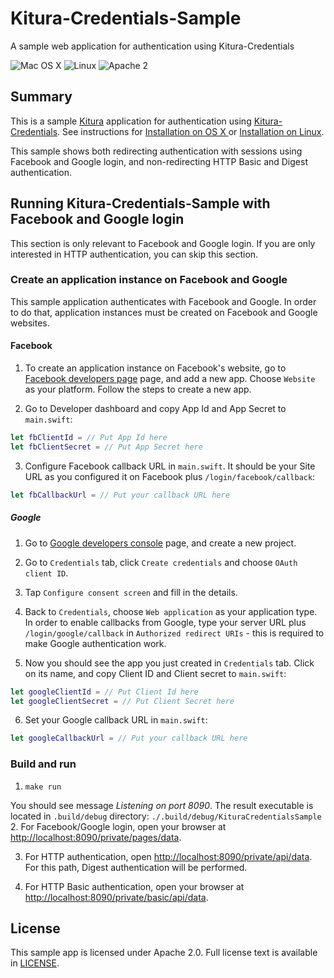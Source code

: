 # Kitura-Credentials-Sample
A sample web application for authentication using Kitura-Credentials

![Mac OS X](https://img.shields.io/badge/os-Mac%20OS%20X-green.svg?style=flat)
![Linux](https://img.shields.io/badge/os-linux-green.svg?style=flat)
![Apache 2](https://img.shields.io/badge/license-Apache2-blue.svg?style=flat)

## Summary

This is a sample [Kitura](https://github.com/IBM-Swift/Kitura) application for authentication using [Kitura-Credentials](https://github.com/IBM-Swift/Kitura-Credentials). See instructions for [Installation on OS X ](https://github.com/IBM-Swift/Kitura#installation-os-x) or [Installation on Linux](https://github.com/IBM-Swift/Kitura#installation-linux-apt-based).

This sample shows both redirecting authentication with sessions using Facebook and Google login, and non-redirecting HTTP Basic and Digest authentication.

## Running Kitura-Credentials-Sample with Facebook and Google login

This section is only relevant to Facebook and Google login. If you are only interested in HTTP authentication, you can skip this section.

### Create an application instance on Facebook and Google

This sample application authenticates with Facebook and Google. In order to do that, application instances must be created on Facebook and Google websites.

#### Facebook

1. To create an application instance on Facebook's website, go to  [Facebook developers page](https://developers.facebook.com/apps/) page, and add a new app. Choose `Website` as your platform. Follow the steps to create a new app.

2. Go to Developer dashboard and copy App Id and App Secret to `main.swift`:
```swift
let fbClientId = // Put App Id here
let fbClientSecret = // Put App Secret here
```
3. Configure Facebook callback URL in `main.swift`. It should be your Site URL as you configured it on Facebook plus `/login/facebook/callback`:
```swift
let fbCallbackUrl = // Put your callback URL here
```

##### Google

1. Go to [Google developers console](https://console.developers.google.com/) page, and create  a new project.

2. Go to `Credentials` tab, click `Create credentials` and choose `OAuth client ID`.

3. Tap `Configure consent screen` and fill in the details.

4. Back to `Credentials`, choose `Web application` as your application type. In order to enable callbacks from Google, type your server URL plus `/login/google/callback` in `Authorized redirect URIs` - this is required to make Google authentication work.

5. Now you should see the app you just created in `Credentials` tab. Click on its name, and copy Client ID and Client secret  to `main.swift`:
```swift
let googleClientId = // Put Client Id here
let googleClientSecret = // Put Client Secret here
```
6. Set your Google callback URL in `main.swift`:
```swift
let googleCallbackUrl = // Put your callback URL here
```


### Build and run
1. `make run`

  You should see message _Listening on port 8090_. The result executable is located in `.build/debug` directory: `./.build/debug/KituraCredentialsSample`
2. For Facebook/Google login, open your browser at [http://localhost:8090/private/pages/data](http://localhost:8090/private/pages/data).

3. For HTTP authentication, open [http://localhost:8090/private/api/data](http://localhost:8090/private/api/data). For this path, Digest authentication will be performed.

4. For HTTP Basic authentication, open your browser at [http://localhost:8090/private/basic/api/data](http://localhost:8090/private/basic/api/data).

## License

This sample app is licensed under Apache 2.0. Full license text is available in [LICENSE](LICENSE.txt).
